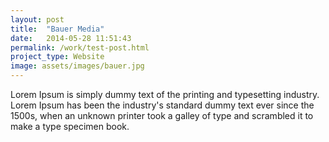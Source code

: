 ```yaml
---
layout: post
title:  "Bauer Media"
date:   2014-05-28 11:51:43
permalink: /work/test-post.html
project_type: Website
image: assets/images/bauer.jpg
---
```


Lorem Ipsum is simply dummy text of the printing and typesetting industry. Lorem Ipsum has been the industry's standard dummy text ever since the 1500s, when an unknown printer took a galley of type and scrambled it to make a type specimen book.

